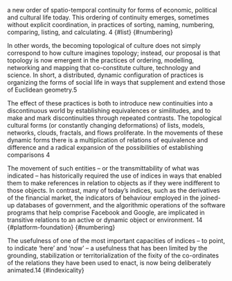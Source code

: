 a new order of spatio-temporal continuity for forms of economic, political and cultural life today. This ordering of continuity emerges, sometimes without explicit coordination, in practices of sorting, naming, numbering, comparing, listing, and calculating. 4 {#list} {#numbering}


In other words, the becoming topological of culture does not simply correspond to how culture imagines topology; instead, our proposal is that topology is now emergent in the practices of ordering, modelling, networking and mapping that co-constitute culture, technology and science. In short, a distributed, dynamic configuration of practices is organizing the forms of social life in ways that supplement and extend those of Euclidean geometry.5

The effect of these practices is both to introduce new continuities into a discontinuous world by establishing equivalences or similitudes, and to make and mark discontinuities through repeated contrasts. The topological cultural forms (or constantly changing deformations) of lists, models, networks, clouds, fractals, and flows proliferate. In the movements of these dynamic forms there is a multiplication of relations of equivalence and difference and a radical expansion of the possibilities of establishing comparisons 4

The movement of such entities – or the transmittability of what was indicated – has historically required the use of indices in ways that enabled them to make references in relation to objects as if they were indifferent to those objects. In contrast, many of today’s indices, such as the derivatives of the financial market, the indicators of behaviour employed in the joined-up databases of government, and the algorithmic operations of the software programs that help comprise Facebook and Google, are implicated in transitive relations to an active or dynamic object or environment. 14 {#platform-foundation} {#numbering} 

The usefulness of one of the most important capacities of indices – to point, to indicate ‘here’ and ‘now’ – a usefulness that has been limited by the grounding, stabilization or territorialization of the fixity of the co-ordinates of the relations they have been used to enact, is now being deliberately animated.14 {#indexicality}
